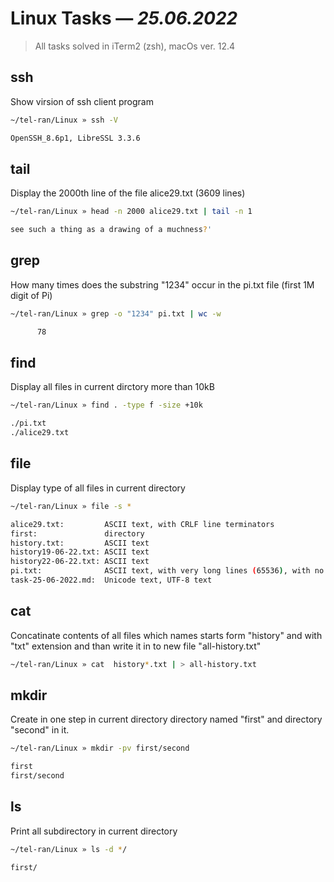# Linux Tasks — *25.06.2022*

> All tasks solved in iTerm2 (zsh), macOs ver. 12.4

## ssh

Show virsion of ssh client program

```sh
~/tel-ran/Linux » ssh -V
```

```sh
OpenSSH_8.6p1, LibreSSL 3.3.6
```

## tail

Display the 2000th line of the file alice29.txt (3609 lines)

```sh
~/tel-ran/Linux » head -n 2000 alice29.txt | tail -n 1
```

```sh
see such a thing as a drawing of a muchness?'
```

## grep

How many times does the substring "1234" occur in the pi.txt file (first 1M digit of Pi)

```sh
~/tel-ran/Linux » grep -o "1234" pi.txt | wc -w
```

```sh
      78
```

## find

Display all files in current dirctory more than 10kB

```sh
~/tel-ran/Linux » find . -type f -size +10k
```

```sh
./pi.txt  
./alice29.txt
```

## file

Display type of all files in current directory

```sh
~/tel-ran/Linux » file -s *
```

```sh
alice29.txt:         ASCII text, with CRLF line terminators  
first:               directory  
history.txt:         ASCII text  
history19-06-22.txt: ASCII text  
history22-06-22.txt: ASCII text  
pi.txt:              ASCII text, with very long lines (65536), with no line terminators  
task-25-06-2022.md:  Unicode text, UTF-8 text
```

## cat

Concatinate contents of all files which names starts form "history" and with "txt" extension and than write it in to new file "all-history.txt"

```sh
~/tel-ran/Linux » cat  history*.txt | > all-history.txt  
```

## mkdir

Create in one step in current directory directory named "first" and directory "second" in it.

```sh
~/tel-ran/Linux » mkdir -pv first/second
```

```sh
first  
first/second
```

## ls

Print all subdirectory in current directory

```sh
~/tel-ran/Linux » ls -d */
```

```sh
first/
```
